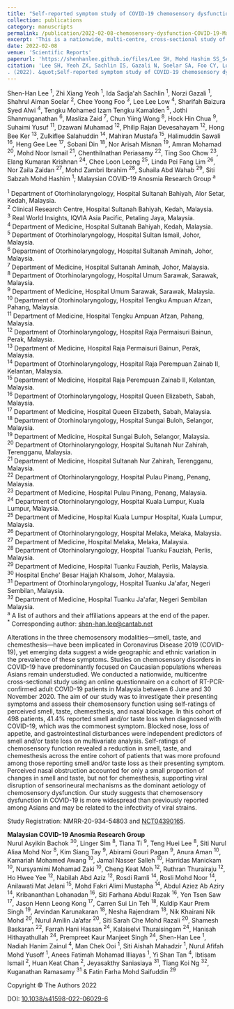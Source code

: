 ```yaml
---
title: "Self-reported symptom study of COVID-19 chemosensory dysfunction in Malaysia"
collection: publications
category: manuscripts
permalink: /publication/2022-02-08-chemosensory-dysfunction-COVID-19-Malaysia
excerpt: 'This is a nationwide, multi-centre, cross-sectional study of self-reported chemosensory dysfunction of 498 adult COVID-19 patients in Malaysia between June to November 2020 during the COVID-19 pandemic. By combining epidemiological and machine learning analyses, our study found that chemosensory dysfunction in COVID-19 was more widespread that previously reported among Asians and may be related to the infectivity of viral strains.'
date: 2022-02-08
venue: 'Scientific Reports'
paperurl: 'https://shenhanlee.github.io/files/Lee SH, Mohd Hashim SS_Scientific Reports_2022.pdf'
citation: 'Lee SH, Yeoh ZX, Sachlin IS, Gazali N, Soelar SA, Foo CY, Low LL, Alwi SB, Kamalden TM, Shanmuganathan J, Zaid M, Wong CY, Chua HH, Yusuf S, Muhamad D, Devesahayam PR, Ker HB, Salahuddin Z, Mustafa M, Sawali H, Lee HG, Din S, Misnan NA, Mohamed A, Ismail MN, Periasamy C, Chow TS, Krishan EK, Leong CL, Lim LPF, Zaidan NZ, Ibrahim Z, Abd Wahab S, Mohd Hashim SS, Malaysian COVID-19 Anosmia Research Group
. (2022). &quot;Self-reported symptom study of COVID-19 chemosensory dysfunction in Malaysia.&quot; <i>Scientific Reports</i>. 12(1):2111.'
---
```


Shen-Han Lee <sup>1</sup>, Zhi Xiang Yeoh <sup>1</sup>, Ida Sadja'ah Sachlin <sup>1</sup>, Norzi Gazali <sup>1</sup>, Shahrul Aiman Soelar <sup>2</sup>, Chee Yoong Foo <sup>3</sup>, Lee Lee Low <sup>4</sup>, Sharifah Baizura Syed Alwi <sup>4</sup>, Tengku Mohamed Izam Tengku Kamalden <sup>5</sup>, Jothi Shanmuganathan <sup>6</sup>, Masliza Zaid <sup>7</sup>, Chun Yiing Wong <sup>8</sup>, Hock Hin Chua <sup>9</sup>, Suhaimi Yusuf <sup>11</sup>, Dzawani Muhamad <sup>12</sup>, Philip Rajan Devesahayam <sup>12</sup>, Hong Bee Ker <sup>13</sup>, Zulkiflee Salahuddin <sup>14</sup>, Mahiran Mustafa <sup>15</sup>, Halimuddin Sawali <sup>16</sup>, Heng Gee Lee <sup>17</sup>, Sobani Din <sup>18</sup>, Nor Arisah Misnan <sup>19</sup>, Amran Mohamad <sup>20</sup>, Mohd Noor Ismail <sup>21</sup>, Chenthilnathan Periasamy <sup>22</sup>, Ting Soo Chow <sup>23</sup>, Elang Kumaran Krishnan <sup>24</sup>, Chee Loon Leong <sup>25</sup>, Linda Pei Fang Lim <sup>26</sup>, Nor Zaila Zaidan <sup>27</sup>, Mohd Zambri Ibrahim <sup>28</sup>, Suhaila Abd Wahab <sup>29</sup>, Siti Sabzah Mohd Hashim <sup>1</sup>; Malaysian COVID-19 Anosmia Research Group <sup>a</sup>  

<sup>1</sup> Department of Otorhinolaryngology, Hospital Sultanah Bahiyah, Alor Setar, Kedah, Malaysia.   
<sup>2</sup> Clinical Research Centre, Hospital Sultanah Bahiyah, Kedah, Malaysia.  
<sup>3</sup> Real World Insights, IQVIA Asia Pacific, Petaling Jaya, Malaysia.   
<sup>4</sup> Department of Medicine, Hospital Sultanah Bahiyah, Kedah, Malaysia.  
<sup>5</sup> Department of Otorhinolaryngology, Hospital Sultan Ismail, Johor, Malaysia.  
<sup>6</sup> Department of Otorhinolaryngology, Hospital Sultanah Aminah, Johor, Malaysia.  
<sup>7</sup> Department of Medicine, Hospital Sultanah Aminah, Johor, Malaysia.  
<sup>8</sup> Department of Otorhinolaryngology, Hospital Umum Sarawak, Sarawak, Malaysia.  
<sup>9</sup> Department of Medicine, Hospital Umum Sarawak, Sarawak, Malaysia.  
<sup>10</sup> Department of Otorhinolaryngology, Hospital Tengku Ampuan Afzan, Pahang, Malaysia.  
<sup>11</sup> Department of Medicine, Hospital Tengku Ampuan Afzan, Pahang, Malaysia.  
<sup>12</sup> Department of Otorhinolaryngology, Hospital Raja Permaisuri Bainun, Perak, Malaysia.  
<sup>13</sup> Department of Medicine, Hospital Raja Permaisuri Bainun, Perak, Malaysia.  
<sup>14</sup> Department of Otorhinolaryngology, Hospital Raja Perempuan Zainab II, Kelantan, Malaysia.  
<sup>15</sup> Department of Medicine, Hospital Raja Perempuan Zainab II, Kelantan, Malaysia.  
<sup>16</sup> Department of Otorhinolaryngology, Hospital Queen Elizabeth, Sabah, Malaysia.  
<sup>17</sup> Department of Medicine, Hospital Queen Elizabeth, Sabah, Malaysia.  
<sup>18</sup> Department of Otorhinolaryngology, Hospital Sungai Buloh, Selangor, Malaysia.  
<sup>19</sup> Department of Medicine, Hospital Sungai Buloh, Selangor, Malaysia.  
<sup>20</sup> Department of Otorhinolaryngology, Hospital Sultanah Nur Zahirah, Terengganu, Malaysia.  
<sup>21</sup> Department of Medicine, Hospital Sultanah Nur Zahirah, Terengganu, Malaysia.  
<sup>22</sup> Department of Otorhinolaryngology, Hospital Pulau Pinang, Penang, Malaysia.  
<sup>23</sup> Department of Medicine, Hospital Pulau Pinang, Penang, Malaysia.  
<sup>24</sup> Department of Otorhinolaryngology, Hospital Kuala Lumpur, Kuala Lumpur, Malaysia.  
<sup>25</sup> Department of Medicine, Hospital Kuala Lumpur Hospital, Kuala Lumpur, Malaysia.  
<sup>26</sup> Department of Otorhinolaryngology, Hospital Melaka, Melaka, Malaysia.  
<sup>27</sup> Department of Medicine, Hospital Melaka, Melaka, Malaysia.  
<sup>28</sup> Department of Otorhinolaryngology, Hospital Tuanku Fauziah, Perlis, Malaysia.  
<sup>29</sup> Department of Medicine, Hospital Tuanku Fauziah, Perlis, Malaysia.  
<sup>30</sup> Hospital Enche' Besar Hajjah Khalsom, Johor, Malaysia.  
<sup>31</sup> Department of Otorhinolaryngology, Hospital Tuanku Ja'afar, Negeri Sembilan, Malaysia.  
<sup>32</sup> Department of Medicine, Hospital Tuanku Ja'afar, Negeri Sembilan Malaysia.  
<sup>a</sup> A list of authors and their affiliations appears at the end of the paper.  
<sup>*</sup> Corresponding author: [shen-han.lee@cantab.net](mailto:shen-han.lee@cantab.net)

Alterations in the three chemosensory modalities—smell, taste, and chemesthesis—have been implicated in Coronavirus Disease 2019 (COVID-19), yet emerging data suggest a wide geographic and ethnic variation in the prevalence of these symptoms. Studies on chemosensory disorders in COVID-19 have predominantly focused on Caucasian populations whereas Asians remain understudied. We conducted a nationwide, multicentre cross-sectional study using an online questionnaire on a cohort of RT-PCR-confirmed adult COVID-19 patients in Malaysia between 6 June and 30 November 2020. The aim of our study was to investigate their presenting symptoms and assess their chemosensory function using self-ratings of perceived smell, taste, chemesthesis, and nasal blockage. In this cohort of 498 patients, 41.4% reported smell and/or taste loss when diagnosed with COVID-19, which was the commonest symptom. Blocked nose, loss of appetite, and gastrointestinal disturbances were independent predictors of smell and/or taste loss on multivariate analysis. Self-ratings of chemosensory function revealed a reduction in smell, taste, and chemesthesis across the entire cohort of patients that was more profound among those reporting smell and/or taste loss as their presenting symptom. Perceived nasal obstruction accounted for only a small proportion of changes in smell and taste, but not for chemesthesis, supporting viral disruption of sensorineural mechanisms as the dominant aetiology of chemosensory dysfunction. Our study suggests that chemosensory dysfunction in COVID-19 is more widespread than previously reported among Asians and may be related to the infectivity of viral strains.  

Study Registration: NMRR-20-934-54803 and [NCT04390165](https://clinicaltrials.gov/study/NCT04390165).  

<b>Malaysian COVID-19 Anosmia Research Group</b>  
Nurul Asyikin Bachok <sup>30</sup>, Linger Sim <sup>8</sup>, Tiana Ti <sup>9</sup>, Teng Huei Lee <sup>8</sup>, Siti Nurul Aliaa Mohd Nor <sup>8</sup>, Kim Siang Tay <sup>9</sup>, Abirami Gouri Pagan <sup>9</sup>, Anura Aman <sup>10</sup>, Kamariah Mohamed Awang <sup>10</sup>, Jamal Nasser Salleh <sup>10</sup>, Harridas Manickam <sup>10</sup>, Nursyamimi Mohamad Zaki <sup>10</sup>, Cheng Keat Moh <sup>12</sup>, Ruthran Thurairaju <sup>12</sup>, Ho Hwee Yee <sup>12</sup>, Nabilah Abd Aziz <sup>12</sup>, Rosdi Ramli <sup>14</sup>, Rosli Mohd Noor <sup>14</sup>, Anilawati Mat Jelani <sup>15</sup>, Mohd Fakri Alimi Mustapha <sup>14</sup>, Abdul Aziez Ab Aziry <sup>14</sup>, Kribananthan Lohanadan <sup>16</sup>, Siti Farhana Abdul Razak <sup>16</sup>, Yen Tsen Saw <sup>17</sup>, Jason Henn Leong Kong <sup>17</sup>, Carren Sui Lin Teh <sup>18</sup>, Kuldip Kaur Prem Singh <sup>19</sup>, Arvindan Karunakaran <sup>18</sup>, Nesha Rajendram <sup>18</sup>, Nik Khairani Nik Mohd <sup>20</sup>, Nurul Amilin Ja’afar <sup>20</sup>, Siti Sarah Che Mohd Razali <sup>20</sup>, Shamesh Baskaran <sup>22</sup>, Farrah Hani Hassan <sup>24</sup>, Kalaiselvi Thuraisingam <sup>24</sup>, Hanisah Hithayathullah <sup>24</sup>, Prempreet Kaur Manjeet Singh <sup>24</sup>, Shen-Han Lee <sup>1</sup>, Nadiah Hanim Zainul <sup>4</sup>, Man Chek Ooi <sup>1</sup>, Siti Aishah Mahadzir <sup>1</sup>, Nurul Afifah Mohd Yusoff <sup>1</sup>, Anees Fatimah Mohamad Illiayas <sup>1</sup>, Yi Shan Tan <sup>4</sup>, Ibtisam Ismail <sup>2</sup>, Huan Keat Chan <sup>2</sup>, Jeyasakthy Saniasiaya <sup>31</sup>, Tiang Koi Ng <sup>32</sup>, Kuganathan Ramasamy <sup>31</sup> & Fatin Farha Mohd Saifuddin <sup>29</sup>  

Copyright © The Authors 2022  

DOI: [10.1038/s41598-022-06029-6](https://doi.org/10.1038/s41598-022-06029-6)
